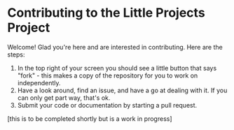 # Contributing to the Little Projects Project

Welcome! Glad you're here and are interested in contributing. Here are the steps:

1. In the top right of your screen you should see a little button that says "fork" - this makes a copy of the repository for you to work on independently.
2. Have a look around, find an issue, and have a go at dealing with it. If you can only get part way, that's ok.
3. Submit your code or documentation by starting a pull request.

[this is to be completed shortly but is a work in progress]

